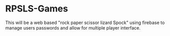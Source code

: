 # RPSLS-Games
This will be a web based "rock paper scissor lizard Spock" using firebase to manage users passwords and allow for multiple player interface. 
